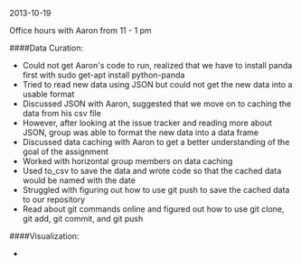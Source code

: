 2013-10-19


Office hours with Aaron from 11 - 1 pm

####Data Curation:

* Could not get Aaron's code to run, realized that we have to install panda first with sudo get-apt install python-panda
* Tried to read new data using JSON but could not get the new data into a usable format
* Discussed JSON with Aaron, suggested that we move on to caching the data from his csv file
* However, after looking at the issue tracker and reading more about JSON, group was able to format the new data into a data frame
* Discussed data caching with Aaron to get a better understanding of the goal of the assignment
* Worked with horizontal group members on data caching
* Used to_csv to save the data and wrote code so that the cached data would be named with the date
* Struggled with figuring out how to use git push to save the cached data to our repository
* Read about git commands online and figured out how to use git clone, git add, git commit, and git push

####Visualization:

* 
